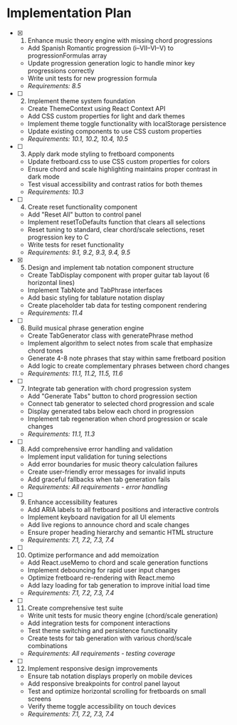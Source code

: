 # Implementation Plan

- [x] 1. Enhance music theory engine with missing chord progressions

  - Add Spanish Romantic progression (i–VII–VI–V) to progressionFormulas array
  - Update progression generation logic to handle minor key progressions correctly
  - Write unit tests for new progression formula
  - _Requirements: 8.5_

- [ ] 2. Implement theme system foundation

  - Create ThemeContext using React Context API
  - Add CSS custom properties for light and dark themes
  - Implement theme toggle functionality with localStorage persistence
  - Update existing components to use CSS custom properties
  - _Requirements: 10.1, 10.2, 10.4, 10.5_

- [ ] 3. Apply dark mode styling to fretboard components

  - Update fretboard.css to use CSS custom properties for colors
  - Ensure chord and scale highlighting maintains proper contrast in dark mode
  - Test visual accessibility and contrast ratios for both themes
  - _Requirements: 10.3_

- [ ] 4. Create reset functionality component

  - Add "Reset All" button to control panel
  - Implement resetToDefaults function that clears all selections
  - Reset tuning to standard, clear chord/scale selections, reset progression key to C
  - Write tests for reset functionality
  - _Requirements: 9.1, 9.2, 9.3, 9.4, 9.5_

- [x] 5. Design and implement tab notation component structure

  - Create TabDisplay component with proper guitar tab layout (6 horizontal lines)
  - Implement TabNote and TabPhrase interfaces
  - Add basic styling for tablature notation display
  - Create placeholder tab data for testing component rendering
  - _Requirements: 11.4_

- [ ] 6. Build musical phrase generation engine

  - Create TabGenerator class with generatePhrase method
  - Implement algorithm to select notes from scale that emphasize chord tones
  - Generate 4-8 note phrases that stay within same fretboard position
  - Add logic to create complementary phrases between chord changes
  - _Requirements: 11.1, 11.2, 11.5, 11.6_

- [ ] 7. Integrate tab generation with chord progression system

  - Add "Generate Tabs" button to chord progression section
  - Connect tab generator to selected chord progression and scale
  - Display generated tabs below each chord in progression
  - Implement tab regeneration when chord progression or scale changes
  - _Requirements: 11.1, 11.3_

- [ ] 8. Add comprehensive error handling and validation

  - Implement input validation for tuning selections
  - Add error boundaries for music theory calculation failures
  - Create user-friendly error messages for invalid inputs
  - Add graceful fallbacks when tab generation fails
  - _Requirements: All requirements - error handling_

- [ ] 9. Enhance accessibility features

  - Add ARIA labels to all fretboard positions and interactive controls
  - Implement keyboard navigation for all UI elements
  - Add live regions to announce chord and scale changes
  - Ensure proper heading hierarchy and semantic HTML structure
  - _Requirements: 7.1, 7.2, 7.3, 7.4_

- [ ] 10. Optimize performance and add memoization

  - Add React.useMemo to chord and scale generation functions
  - Implement debouncing for rapid user input changes
  - Optimize fretboard re-rendering with React.memo
  - Add lazy loading for tab generation to improve initial load time
  - _Requirements: 7.1, 7.2, 7.3, 7.4_

- [ ] 11. Create comprehensive test suite

  - Write unit tests for music theory engine (chord/scale generation)
  - Add integration tests for component interactions
  - Test theme switching and persistence functionality
  - Create tests for tab generation with various chord/scale combinations
  - _Requirements: All requirements - testing coverage_

- [ ] 12. Implement responsive design improvements
  - Ensure tab notation displays properly on mobile devices
  - Add responsive breakpoints for control panel layout
  - Test and optimize horizontal scrolling for fretboards on small screens
  - Verify theme toggle accessibility on touch devices
  - _Requirements: 7.1, 7.2, 7.3, 7.4_
